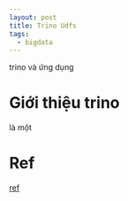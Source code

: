 ```yaml
---
layout: post
title: Trino Udfs
tags:
  - bigdata
---
```


trino và ứng dụng

# Giới thiệu trino 

là một 



# Ref 

[ref]()




